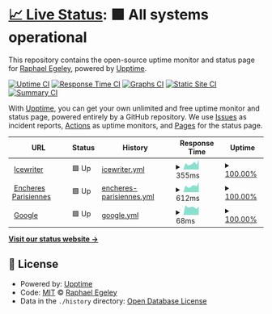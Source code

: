 # [📈 Live Status](https://demo.upptime.js.org): <!--live status--> **🟩 All systems operational**

This repository contains the open-source uptime monitor and status page for [Raphael Egeley](https://demo.upptime.js.org), powered by [Upptime](https://github.com/upptime/upptime).

[![Uptime CI](https://github.com/raphayol/upptime/workflows/Uptime%20CI/badge.svg)](https://github.com/raphayol/upptime/actions?query=workflow%3A%22Uptime+CI%22)
[![Response Time CI](https://github.com/raphayol/upptime/workflows/Response%20Time%20CI/badge.svg)](https://github.com/raphayol/upptime/actions?query=workflow%3A%22Response+Time+CI%22)
[![Graphs CI](https://github.com/raphayol/upptime/workflows/Graphs%20CI/badge.svg)](https://github.com/raphayol/upptime/actions?query=workflow%3A%22Graphs+CI%22)
[![Static Site CI](https://github.com/raphayol/upptime/workflows/Static%20Site%20CI/badge.svg)](https://github.com/raphayol/upptime/actions?query=workflow%3A%22Static+Site+CI%22)
[![Summary CI](https://github.com/raphayol/upptime/workflows/Summary%20CI/badge.svg)](https://github.com/raphayol/upptime/actions?query=workflow%3A%22Summary+CI%22)

With [Upptime](https://upptime.js.org), you can get your own unlimited and free uptime monitor and status page, powered entirely by a GitHub repository. We use [Issues](https://github.com/raphayol/upptime/issues) as incident reports, [Actions](https://github.com/raphayol/upptime/actions) as uptime monitors, and [Pages](https://demo.upptime.js.org) for the status page.

<!--start: status pages-->
<!-- This summary is generated by Upptime (https://github.com/upptime/upptime) -->
<!-- Do not edit this manually, your changes will be overwritten -->
<!-- prettier-ignore -->
| URL | Status | History | Response Time | Uptime |
| --- | ------ | ------- | ------------- | ------ |
| <img alt="" src="https://icons.duckduckgo.com/ip3/api.icewriter.com.ico" height="13"> [Icewriter](https://api.icewriter.com) | 🟩 Up | [icewriter.yml](https://github.com/raphayol/upptime/commits/HEAD/history/icewriter.yml) | <details><summary><img alt="Response time graph" src="./graphs/icewriter/response-time-week.png" height="20"> 355ms</summary><br><a href="https://demo.upptime.js.org/history/icewriter"><img alt="Response time 351" src="https://img.shields.io/endpoint?url=https%3A%2F%2Fraw.githubusercontent.com%2Fraphayol%2Fupptime%2FHEAD%2Fapi%2Ficewriter%2Fresponse-time.json"></a><br><a href="https://demo.upptime.js.org/history/icewriter"><img alt="24-hour response time 341" src="https://img.shields.io/endpoint?url=https%3A%2F%2Fraw.githubusercontent.com%2Fraphayol%2Fupptime%2FHEAD%2Fapi%2Ficewriter%2Fresponse-time-day.json"></a><br><a href="https://demo.upptime.js.org/history/icewriter"><img alt="7-day response time 355" src="https://img.shields.io/endpoint?url=https%3A%2F%2Fraw.githubusercontent.com%2Fraphayol%2Fupptime%2FHEAD%2Fapi%2Ficewriter%2Fresponse-time-week.json"></a><br><a href="https://demo.upptime.js.org/history/icewriter"><img alt="30-day response time 358" src="https://img.shields.io/endpoint?url=https%3A%2F%2Fraw.githubusercontent.com%2Fraphayol%2Fupptime%2FHEAD%2Fapi%2Ficewriter%2Fresponse-time-month.json"></a><br><a href="https://demo.upptime.js.org/history/icewriter"><img alt="1-year response time 351" src="https://img.shields.io/endpoint?url=https%3A%2F%2Fraw.githubusercontent.com%2Fraphayol%2Fupptime%2FHEAD%2Fapi%2Ficewriter%2Fresponse-time-year.json"></a></details> | <details><summary><a href="https://demo.upptime.js.org/history/icewriter">100.00%</a></summary><a href="https://demo.upptime.js.org/history/icewriter"><img alt="All-time uptime 100.00%" src="https://img.shields.io/endpoint?url=https%3A%2F%2Fraw.githubusercontent.com%2Fraphayol%2Fupptime%2FHEAD%2Fapi%2Ficewriter%2Fuptime.json"></a><br><a href="https://demo.upptime.js.org/history/icewriter"><img alt="24-hour uptime 100.00%" src="https://img.shields.io/endpoint?url=https%3A%2F%2Fraw.githubusercontent.com%2Fraphayol%2Fupptime%2FHEAD%2Fapi%2Ficewriter%2Fuptime-day.json"></a><br><a href="https://demo.upptime.js.org/history/icewriter"><img alt="7-day uptime 100.00%" src="https://img.shields.io/endpoint?url=https%3A%2F%2Fraw.githubusercontent.com%2Fraphayol%2Fupptime%2FHEAD%2Fapi%2Ficewriter%2Fuptime-week.json"></a><br><a href="https://demo.upptime.js.org/history/icewriter"><img alt="30-day uptime 100.00%" src="https://img.shields.io/endpoint?url=https%3A%2F%2Fraw.githubusercontent.com%2Fraphayol%2Fupptime%2FHEAD%2Fapi%2Ficewriter%2Fuptime-month.json"></a><br><a href="https://demo.upptime.js.org/history/icewriter"><img alt="1-year uptime 100.00%" src="https://img.shields.io/endpoint?url=https%3A%2F%2Fraw.githubusercontent.com%2Fraphayol%2Fupptime%2FHEAD%2Fapi%2Ficewriter%2Fuptime-year.json"></a></details>
| <img alt="" src="https://icons.duckduckgo.com/ip3/encheresparisiennes.com.ico" height="13"> [Encheres Parisiennes](https://encheresparisiennes.com) | 🟩 Up | [encheres-parisiennes.yml](https://github.com/raphayol/upptime/commits/HEAD/history/encheres-parisiennes.yml) | <details><summary><img alt="Response time graph" src="./graphs/encheres-parisiennes/response-time-week.png" height="20"> 612ms</summary><br><a href="https://demo.upptime.js.org/history/encheres-parisiennes"><img alt="Response time 644" src="https://img.shields.io/endpoint?url=https%3A%2F%2Fraw.githubusercontent.com%2Fraphayol%2Fupptime%2FHEAD%2Fapi%2Fencheres-parisiennes%2Fresponse-time.json"></a><br><a href="https://demo.upptime.js.org/history/encheres-parisiennes"><img alt="24-hour response time 539" src="https://img.shields.io/endpoint?url=https%3A%2F%2Fraw.githubusercontent.com%2Fraphayol%2Fupptime%2FHEAD%2Fapi%2Fencheres-parisiennes%2Fresponse-time-day.json"></a><br><a href="https://demo.upptime.js.org/history/encheres-parisiennes"><img alt="7-day response time 612" src="https://img.shields.io/endpoint?url=https%3A%2F%2Fraw.githubusercontent.com%2Fraphayol%2Fupptime%2FHEAD%2Fapi%2Fencheres-parisiennes%2Fresponse-time-week.json"></a><br><a href="https://demo.upptime.js.org/history/encheres-parisiennes"><img alt="30-day response time 653" src="https://img.shields.io/endpoint?url=https%3A%2F%2Fraw.githubusercontent.com%2Fraphayol%2Fupptime%2FHEAD%2Fapi%2Fencheres-parisiennes%2Fresponse-time-month.json"></a><br><a href="https://demo.upptime.js.org/history/encheres-parisiennes"><img alt="1-year response time 644" src="https://img.shields.io/endpoint?url=https%3A%2F%2Fraw.githubusercontent.com%2Fraphayol%2Fupptime%2FHEAD%2Fapi%2Fencheres-parisiennes%2Fresponse-time-year.json"></a></details> | <details><summary><a href="https://demo.upptime.js.org/history/encheres-parisiennes">100.00%</a></summary><a href="https://demo.upptime.js.org/history/encheres-parisiennes"><img alt="All-time uptime 100.00%" src="https://img.shields.io/endpoint?url=https%3A%2F%2Fraw.githubusercontent.com%2Fraphayol%2Fupptime%2FHEAD%2Fapi%2Fencheres-parisiennes%2Fuptime.json"></a><br><a href="https://demo.upptime.js.org/history/encheres-parisiennes"><img alt="24-hour uptime 100.00%" src="https://img.shields.io/endpoint?url=https%3A%2F%2Fraw.githubusercontent.com%2Fraphayol%2Fupptime%2FHEAD%2Fapi%2Fencheres-parisiennes%2Fuptime-day.json"></a><br><a href="https://demo.upptime.js.org/history/encheres-parisiennes"><img alt="7-day uptime 100.00%" src="https://img.shields.io/endpoint?url=https%3A%2F%2Fraw.githubusercontent.com%2Fraphayol%2Fupptime%2FHEAD%2Fapi%2Fencheres-parisiennes%2Fuptime-week.json"></a><br><a href="https://demo.upptime.js.org/history/encheres-parisiennes"><img alt="30-day uptime 100.00%" src="https://img.shields.io/endpoint?url=https%3A%2F%2Fraw.githubusercontent.com%2Fraphayol%2Fupptime%2FHEAD%2Fapi%2Fencheres-parisiennes%2Fuptime-month.json"></a><br><a href="https://demo.upptime.js.org/history/encheres-parisiennes"><img alt="1-year uptime 100.00%" src="https://img.shields.io/endpoint?url=https%3A%2F%2Fraw.githubusercontent.com%2Fraphayol%2Fupptime%2FHEAD%2Fapi%2Fencheres-parisiennes%2Fuptime-year.json"></a></details>
| <img alt="" src="https://icons.duckduckgo.com/ip3/www.google.com.ico" height="13"> [Google](https://www.google.com) | 🟩 Up | [google.yml](https://github.com/raphayol/upptime/commits/HEAD/history/google.yml) | <details><summary><img alt="Response time graph" src="./graphs/google/response-time-week.png" height="20"> 68ms</summary><br><a href="https://demo.upptime.js.org/history/google"><img alt="Response time 103" src="https://img.shields.io/endpoint?url=https%3A%2F%2Fraw.githubusercontent.com%2Fraphayol%2Fupptime%2FHEAD%2Fapi%2Fgoogle%2Fresponse-time.json"></a><br><a href="https://demo.upptime.js.org/history/google"><img alt="24-hour response time 71" src="https://img.shields.io/endpoint?url=https%3A%2F%2Fraw.githubusercontent.com%2Fraphayol%2Fupptime%2FHEAD%2Fapi%2Fgoogle%2Fresponse-time-day.json"></a><br><a href="https://demo.upptime.js.org/history/google"><img alt="7-day response time 68" src="https://img.shields.io/endpoint?url=https%3A%2F%2Fraw.githubusercontent.com%2Fraphayol%2Fupptime%2FHEAD%2Fapi%2Fgoogle%2Fresponse-time-week.json"></a><br><a href="https://demo.upptime.js.org/history/google"><img alt="30-day response time 118" src="https://img.shields.io/endpoint?url=https%3A%2F%2Fraw.githubusercontent.com%2Fraphayol%2Fupptime%2FHEAD%2Fapi%2Fgoogle%2Fresponse-time-month.json"></a><br><a href="https://demo.upptime.js.org/history/google"><img alt="1-year response time 103" src="https://img.shields.io/endpoint?url=https%3A%2F%2Fraw.githubusercontent.com%2Fraphayol%2Fupptime%2FHEAD%2Fapi%2Fgoogle%2Fresponse-time-year.json"></a></details> | <details><summary><a href="https://demo.upptime.js.org/history/google">100.00%</a></summary><a href="https://demo.upptime.js.org/history/google"><img alt="All-time uptime 100.00%" src="https://img.shields.io/endpoint?url=https%3A%2F%2Fraw.githubusercontent.com%2Fraphayol%2Fupptime%2FHEAD%2Fapi%2Fgoogle%2Fuptime.json"></a><br><a href="https://demo.upptime.js.org/history/google"><img alt="24-hour uptime 100.00%" src="https://img.shields.io/endpoint?url=https%3A%2F%2Fraw.githubusercontent.com%2Fraphayol%2Fupptime%2FHEAD%2Fapi%2Fgoogle%2Fuptime-day.json"></a><br><a href="https://demo.upptime.js.org/history/google"><img alt="7-day uptime 100.00%" src="https://img.shields.io/endpoint?url=https%3A%2F%2Fraw.githubusercontent.com%2Fraphayol%2Fupptime%2FHEAD%2Fapi%2Fgoogle%2Fuptime-week.json"></a><br><a href="https://demo.upptime.js.org/history/google"><img alt="30-day uptime 100.00%" src="https://img.shields.io/endpoint?url=https%3A%2F%2Fraw.githubusercontent.com%2Fraphayol%2Fupptime%2FHEAD%2Fapi%2Fgoogle%2Fuptime-month.json"></a><br><a href="https://demo.upptime.js.org/history/google"><img alt="1-year uptime 100.00%" src="https://img.shields.io/endpoint?url=https%3A%2F%2Fraw.githubusercontent.com%2Fraphayol%2Fupptime%2FHEAD%2Fapi%2Fgoogle%2Fuptime-year.json"></a></details>

<!--end: status pages-->

[**Visit our status website →**](https://demo.upptime.js.org)

## 📄 License

- Powered by: [Upptime](https://github.com/upptime/upptime)
- Code: [MIT](./LICENSE) © [Raphael Egeley](https://demo.upptime.js.org)
- Data in the `./history` directory: [Open Database License](https://opendatacommons.org/licenses/odbl/1-0/)
